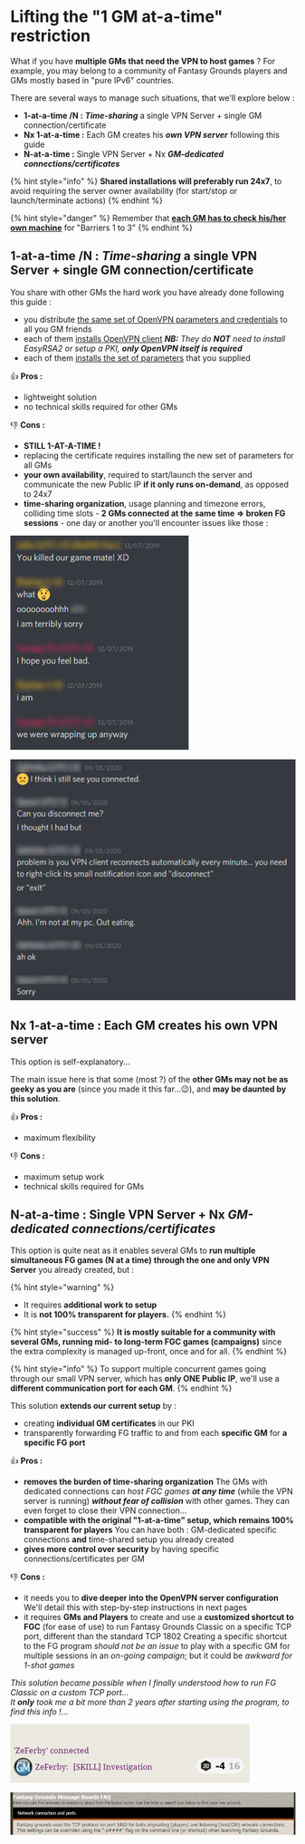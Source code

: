 # Lifting the "1 GM at-a-time" restriction

What if you have **multiple GMs that need the VPN to host games** ? For example, you may belong to a community of Fantasy Grounds players and GMs mostly based in "pure IPv6" countries.

There are several ways to manage such situations, that we'll explore below :

* **1-at-a-time /N :** _**Time-sharing**_ a single VPN Server + single GM connection/certificate
* **Nx 1-at-a-time :** Each GM creates his _**own VPN server**_ following this guide
* **N-at-a-time :** Single VPN Server + Nx _**GM-dedicated connections/certificates**_

{% hint style="info" %}
**Shared installations will preferably run 24x7**, to avoid requiring the server owner availability \(for start/stop or launch/terminate actions\)
{% endhint %}

{% hint style="danger" %}
Remember that [**each GM has to check his/her own machine**](../general/gms-machine-barriers.md) for "Barriers 1 to 3"
{% endhint %}



## **1-at-a-time /N :** _**Time-sharing**_ a single VPN Server + single GM connection/certificate

You share with other GMs the hard work you have already done following this guide :

* you distribute [the same set of OpenVPN parameters and credentials](../local-setup/step-3-prepare-your-openvpn-connection.md#my-fg-ovpn-dm01) to all you GM friends
* each of them [installs OpenVPN client](../local-setup/step-1-install-openvpn-+-easy-rsa-2.md) _**NB:** They do **NOT** need to install EasyRSA2 or setup a PKI, **only OpenVPN itself is required**_
* each of them [installs the set of parameters](../local-setup/step-3-prepare-your-openvpn-connection.md#openvpn-gui) that you supplied

👍 **Pros :**

* lightweight solution
* no technical skills required for other GMs

👎 **Cons :**

* **STILL 1-AT-A-TIME !**
* replacing the certificate requires installing the new set of parameters for all GMs
* **your own availability**, required to start/launch the server and communicate the new Public IP **if it only runs on-demand**, as opposed to 24x7
* **time-sharing organization**, usage planning and timezone errors, colliding time slots - **2 GMs connected at the same time =&gt; broken FG sessions** - one day or another you'll encounter issues like those :

![Overlapping sessions](../.gitbook/assets/gms-collision01.png)

![VPN not disconnected after a game session =&amp;gt; next game delayed](../.gitbook/assets/gms-collision02.png)



## **Nx 1-at-a-time :**  Each GM creates his own VPN server

This option is self-explanatory...

The main issue here is that some \(most ?\) of the **other GMs may not be as geeky as you are** \(since you made it this far...😉\), and **may be daunted by this solution**.

👍 **Pros :**

* maximum flexibility

👎 **Cons :**

* maximum setup work
* technical skills required for GMs



## **N-at-a-time :** Single VPN Server + Nx _**GM-dedicated connections/certificates**_

This option is quite neat as it enables several GMs to **run multiple simultaneous FG games \(N at a time\)** **through the one and only VPN Server** you already created, but :

{% hint style="warning" %}
* It requires **additional work to setup**
* It is **not 100% transparent for players.**
{% endhint %}

{% hint style="success" %}
**It is mostly suitable for a community with several GMs, running mid- to long-term FGC games \(campaigns\)** since the extra complexity is managed up-front, once and for all.
{% endhint %}

{% hint style="info" %}
To support multiple concurrent games going through our small VPN server, which has **only ONE Public IP**, we'll use a **different communication port for each GM**.
{% endhint %}

This solution **extends our current setup** by :

* creating **individual GM certificates** in our PKI
* transparently forwarding FG traffic to and from each **specific GM** for **a specific FG port**

👍 **Pros :**

* **removes the burden of time-sharing organization** The GMs with dedicated connections can _host FGC games **at any time**_ \(while the VPN server is running\) _**without fear of collision**_ with other games.  They can even forget to close their VPN connection...
* **compatible with the original "1-at-a-time" setup, which remains 100% transparent for players** You can have both : GM-dedicated specific connections **and** time-shared setup you already created
* **gives more control over security** by having specific connections/certificates per GM

👎 **Cons :**

* it needs you to **dive deeper into the OpenVPN server configuration** We'll detail this with step-by-step instructions in next pages
* it requires **GMs and Players** to create and use a **customized shortcut to FGC** \(for ease of use\) to run Fantasy Grounds Classic on a specific TCP port, different than the standard TCP 1802 Creating a specific shortcut to the FG program _should not be an issue_ to play with a specific GM for multiple sessions in an _on-going campaign_; but it could be _awkward for 1-shot games_

_This solution became possible when I finally understood how to run FG Classic on a custom TCP port...  
It **only** took me a bit more than 2 years after starting using the program, to find this info !..._

![GM: \(sigh\)...Ok ZeFerby, give me another Investigation roll...\(sigh\)...](../.gitbook/assets/image%20%28192%29.png)

![GM: Finally!!! You find this info about the p flag, hidden under a loose floorboard in the FG Forums...](../.gitbook/assets/image%20%28193%29.png)

